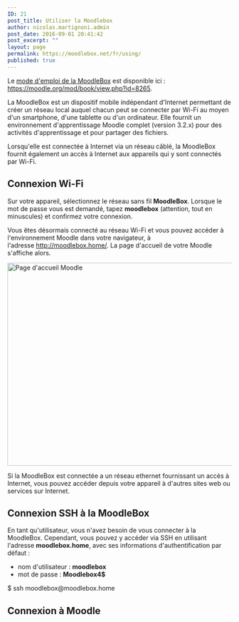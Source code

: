 ```yaml
---
ID: 21
post_title: Utiliser la Moodlebox
author: nicolas.martignoni.admin
post_date: 2016-09-01 20:41:42
post_excerpt: ""
layout: page
permalink: https://moodlebox.net/fr/using/
published: true
---
```

Le <a href="https://moodle.org/mod/book/view.php?id=8265">mode d'emploi de la MoodleBox</a> est disponible ici : <a href="https://moodle.org/mod/book/view.php?id=8265">https://moodle.org/mod/book/view.php?id=8265</a>.

La MoodleBox est un dispositif mobile indépendant d'Internet permettant de créer un réseau local auquel chacun peut se connecter par Wi-Fi au moyen d'un smartphone, d'une tablette ou d'un ordinateur. Elle fournit un environnement d'apprentissage Moodle complet (version 3.2.x) pour des activités d'apprentissage et pour partager des fichiers.

Lorsqu'elle est connectée à Internet via un réseau câblé, la MoodleBox fournit également un accès à Internet aux appareils qui y sont connectés par Wi-Fi.
<h2>Connexion Wi-Fi</h2>
Sur votre appareil, sélectionnez le réseau sans fil <strong>MoodleBox</strong>. Lorsque le mot de passe vous est demandé, tapez <strong>moodlebox</strong> (attention, tout en minuscules) et confirmez votre connexion.

Vous êtes désormais connecté au réseau Wi-Fi et vous pouvez accéder à l'environnement Moodle dans votre navigateur, à l'adresse <a href="http://moodlebox.home/" target="_blank">http://moodlebox.home/</a>. La page d'accueil de votre Moodle s'affiche alors.

<img class="alignnone size-full wp-image-371" src="https://moodlebox.net/fr/wp-content/uploads/sites/4/2016/09/HomePage.png" alt="Page d'accueil Moodle" width="959" height="455" />

Si la MoodleBox est connectée a un réseau ethernet fournissant un accès à Internet, vous pouvez accéder depuis votre appareil à d'autres sites web ou services sur Internet.
<h2>Connexion SSH à la MoodleBox</h2>
En tant qu'utilisateur, vous n'avez besoin de vous connecter à la MoodleBox. Cependant, vous pouvez y accéder via SSH en utilisant l'adresse <strong>moodlebox.home</strong>, avec ses informations d'authentification par défaut :
<ul>
 	<li>nom d'utilisateur : <strong>moodlebox</strong></li>
 	<li>mot de passe : <strong>Moodlebox4$</strong></li>
</ul>
$ ​ssh moodlebox@moodlebox.home
<h2>Connexion à Moodle</h2>